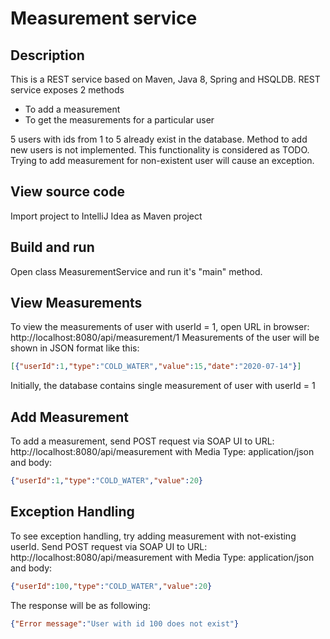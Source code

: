 # Measurement service

## Description
This is a REST service based on Maven, Java 8, Spring and HSQLDB.
REST service exposes 2 methods
- To add a measurement
- To get the measurements for a particular user

5 users with ids from 1 to 5 already exist in the database.
Method to add new users is not implemented. This functionality is considered as TODO.
Trying to add measurement for non-existent user will cause an exception.

## View source code
Import project to IntelliJ Idea as Maven project

## Build and run
Open class MeasurementService and run it's "main" method.

## View Measurements
To view the measurements of user with userId = 1,
open URL in browser: http://localhost:8080/api/measurement/1
Measurements of the user will be shown in JSON format like this:
```json
[{"userId":1,"type":"COLD_WATER","value":15,"date":"2020-07-14"}]
```
Initially, the database contains single measurement of user with userId = 1

## Add Measurement
To add a measurement, send POST request via SOAP UI to URL:
http://localhost:8080/api/measurement
with Media Type: application/json
and body:
```json
{"userId":1,"type":"COLD_WATER","value":20}
```

## Exception Handling
To see exception handling, try adding measurement with not-existing userId.
Send POST request via SOAP UI to URL:
http://localhost:8080/api/measurement
with Media Type: application/json
and body: 
```json
{"userId":100,"type":"COLD_WATER","value":20}
```
The response will be as following:
```json
{"Error message":"User with id 100 does not exist"}
```
